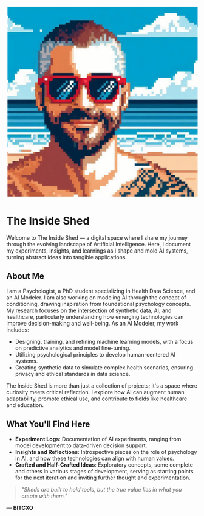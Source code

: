 ![The Inside Shed Banner](Designer.png)

# The Inside Shed

Welcome to The Inside Shed — a digital space where I share my journey through the evolving landscape of Artificial Intelligence. Here, I document my experiments, insights, and learnings as I shape and mold AI systems, turning abstract ideas into tangible applications.

## About Me
I am a Psychologist, a PhD student specializing in Health Data Science, and an AI Modeler. I am also working on modeling AI through the concept of conditioning, drawing inspiration from foundational psychology concepts. My research focuses on the intersection of synthetic data, AI, and healthcare, particularly understanding how emerging technologies can improve decision-making and well-being. As an AI Modeler, my work includes:
- Designing, training, and refining machine learning models, with a focus on predictive analytics and model fine-tuning.
- Utilizing psychological principles to develop human-centered AI systems.
- Creating synthetic data to simulate complex health scenarios, ensuring privacy and ethical standards in data science.

The Inside Shed is more than just a collection of projects; it's a space where curiosity meets critical reflection. I explore how AI can augment human adaptability, promote ethical use, and contribute to fields like healthcare and education.

## What You'll Find Here
- **Experiment Logs**: Documentation of AI experiments, ranging from model development to data-driven decision support.
- **Insights and Reflections**: Introspective pieces on the role of psychology in AI, and how these technologies can align with human values.
- **Crafted and Half-Crafted Ideas**: Exploratory concepts, some complete and others in various stages of development, serving as starting points for the next iteration and inviting further thought and experimentation.

> *"Sheds are built to hold tools, but the true value lies in what you create with them."*

— **BITCXO**

